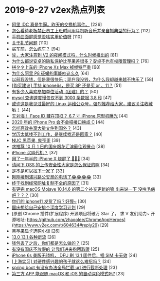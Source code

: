# 2019-9-27 v2ex热点列表

+ [阿里 IDC 真是牛逼。昨天的交换机事件。](https://www.v2ex.com/t/604675#reply226) [226]
+ [怎么看待老板禁止员工上班时间用耳机听音乐并亲自抓典型的行为？](https://www.v2ex.com/t/604640#reply112) [112]
+ [手机曲面屏感觉没啥实用价值呀](https://www.v2ex.com/t/604623#reply110) [110]
+ [关于礼节问题](https://www.v2ex.com/t/604631#reply110) [110]
+ [买车前，怎么练车？](https://www.v2ex.com/t/604716#reply94) [94]
+ [诶，大家注意到 V2 的夜间模式吗，什么时候推出的](https://www.v2ex.com/t/604632#reply81) [81]
+ [为什么都说安卓的隐私保护比苹果差很多？安卓不也有权限管理吗？](https://www.v2ex.com/t/604713#reply76) [76]
+ [拼夕夕上车的 iPhone Xs Max 掉帧特严重](https://www.v2ex.com/t/604625#reply68) [68]
+ [为什么阿里 P8 征婚的事能吵这么久](https://www.v2ex.com/t/604837#reply64) [64]
+ [以前我没钱，但是我很快乐；现在我没钱，为什么我却越来越不快乐了](https://www.v2ex.com/t/604649#reply58) [58]
+ [[购买建议] 手持 iphone6s，是买 8P 还是买 xr 、11？](https://www.v2ex.com/t/604690#reply51) [51]
+ [有多少人喜欢参加单位活动（团建）的？](https://www.v2ex.com/t/604674#reply50) [50]
+ [mysql 查询速度慢仅仅不到 3000 条数据 3.8 秒](https://www.v2ex.com/t/604666#reply47) [47]
+ [或许这是我见过最好的 Linux 运维公众号，强烈推荐给大家，建议关注收藏哟！](https://www.v2ex.com/t/604677#reply44) [44]
+ [无刘海！ Face ID 藏在顶框？ 6.7 寸 iPhone 原型机曝光](https://www.v2ex.com/t/604641#reply44) [44]
+ [2020 年的 iPhone Pro 会不会把接口换成 C](https://www.v2ex.com/t/604650#reply44) [44]
+ [怎样高效共享大量文件到国外？](https://www.v2ex.com/t/604681#reply43) [43]
+ [学历太低找不到工作，是继续找还是回家？](https://www.v2ex.com/t/604748#reply40) [40]
+ [NUC 黑苹果, 爽歪歪](https://www.v2ex.com/t/604845#reply39) [39]
+ [求推荐 10 月 1 日的国庆烟花汇演最佳观景点](https://www.v2ex.com/t/604638#reply38) [38]
+ [iPhone 买隔代机？](https://www.v2ex.com/t/604654#reply37) [37]
+ [用了一年半的 iPhone X 烧屏了 🌚🌚🌚](https://www.v2ex.com/t/604740#reply34) [34]
+ [请问下 OSS 的上传安全性大家是怎么保证的啊](https://www.v2ex.com/t/604799#reply34) [34]
+ [是不是可以找下一家了](https://www.v2ex.com/t/604745#reply33) [33]
+ [刚刚接到浦兴路公安局的电话了😂😂😂😂](https://www.v2ex.com/t/604838#reply33) [33]
+ [终于找到经常网址复制不全的原因了](https://www.v2ex.com/t/604803#reply31) [31]
+ [有更完 macOS Mojave 10.14.6 的第二个补充更新的嘛 出来说一下 没啥毛病吧？？？](https://www.v2ex.com/t/604711#reply30) [30]
+ [你们的 iphone11 发货了吗？好慢~](https://www.v2ex.com/t/604771#reply30) [30]
+ [国庆想给自己安排个深度学习计划](https://www.v2ex.com/t/604701#reply29) [29]
+ [原创 Chrome 插件(扩展程序) 开源项目将破万 Star 了， 求 V 友们助力~ 开源地址: https://github.com/zhaoolee/ChromeAppHeroes](https://www.v2ex.com/t/604634#reply29) [29]
+ [黑苹果显卡选购小谈](https://www.v2ex.com/t/604873#reply26) [26]
+ [13.0 13.1 各种断流](https://www.v2ex.com/t/604917#reply26) [26]
+ [钱包丢了之后，你们都是怎么做的？](https://www.v2ex.com/t/604622#reply25) [25]
+ [有没有国庆不放假的 让我们进来抱团取暖](https://www.v2ex.com/t/604894#reply25) [25]
+ [iPhone 6s 美版无锁机， DFU 刷 13.1 固件后，插 SIM 卡无效](https://www.v2ex.com/t/604768#reply24) [24]
+ [[上海实习] 对硬件感兴趣的孩子就这么难招吗？](https://www.v2ex.com/t/604902#reply24) [24]
+ [spring boot 有没有办法全局拦截 url 进行截断处理](https://www.v2ex.com/t/604751#reply23) [23]
+ [第三方 APP 能跟随 macOS 和 iOS 的自动深色模式吗?](https://www.v2ex.com/t/604855#reply23) [23]

